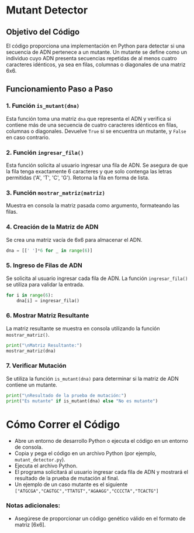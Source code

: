 # Mutant Detector

## Objetivo del Código

El código proporciona una implementación en Python para detectar si una secuencia de ADN pertenece a un mutante. Un mutante se define como un individuo cuyo ADN presenta secuencias repetidas de al menos cuatro caracteres idénticos, ya sea en filas, columnas o diagonales de una matriz 6x6.

## Funcionamiento Paso a Paso

### 1. Función `is_mutant(dna)`

Esta función toma una matriz `dna` que representa el ADN y verifica si contiene más de una secuencia de cuatro caracteres idénticos en filas, columnas o diagonales. Devuelve `True` si se encuentra un mutante, y `False` en caso contrario.

### 2. Función `ingresar_fila()`

Esta función solicita al usuario ingresar una fila de ADN. Se asegura de que la fila tenga exactamente 6 caracteres y que solo contenga las letras permitidas ('A', 'T', 'C', 'G'). Retorna la fila en forma de lista.

### 3. Función `mostrar_matriz(matriz)`

Muestra en consola la matriz pasada como argumento, formateando las filas.

### 4. Creación de la Matriz de ADN

Se crea una matriz vacía de 6x6 para almacenar el ADN.

```python
dna = [[' ']*6 for _ in range(6)]
```

### 5. Ingreso de Filas de ADN

Se solicita al usuario ingresar cada fila de ADN. La función `ingresar_fila()` se utiliza para validar la entrada.

```python
for i in range(6):
    dna[i] = ingresar_fila()
```
### 6. Mostrar Matriz Resultante
La matriz resultante se muestra en consola utilizando la función `mostrar_matriz()`.

```python
print("\nMatriz Resultante:")
mostrar_matriz(dna)
```
### 7. Verificar Mutación
Se utiliza la función `is_mutant(dna)` para determinar si la matriz de ADN contiene un mutante.

```python
print("\nResultado de la prueba de mutación:")
print("Es mutante" if is_mutant(dna) else "No es mutante")
```

# Cómo Correr el Código

- Abre un entorno de desarrollo Python o ejecuta el código en un entorno de consola.
- Copia y pega el código en un archivo Python (por ejemplo, `mutant_detector.py`).
- Ejecuta el archivo Python.
- El programa solicitará al usuario ingresar cada fila de ADN y mostrará el resultado de la prueba de mutación al final.
- Un ejemplo de un caso mutante es el siguiente `["ATGCGA","CAGTGC","TTATGT","AGAAGG","CCCCTA","TCACTG"]`

### Notas adicionales:

- Asegúrese de proporcionar un código genético válido en el formato de matriz [6x6].